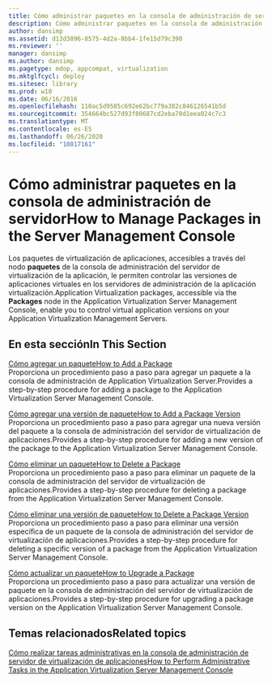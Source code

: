 ```yaml
---
title: Cómo administrar paquetes en la consola de administración de servidor
description: Cómo administrar paquetes en la consola de administración de servidor
author: dansimp
ms.assetid: d13d3896-8575-4d2a-8bb4-1fe15d79c390
ms.reviewer: ''
manager: dansimp
ms.author: dansimp
ms.pagetype: mdop, appcompat, virtualization
ms.mktglfcycl: deploy
ms.sitesec: library
ms.prod: w10
ms.date: 06/16/2016
ms.openlocfilehash: 110ac5d9585c692e62bc779a302c846126541b5d
ms.sourcegitcommit: 354664bc527d93f80687cd2eba70d1eea024c7c3
ms.translationtype: MT
ms.contentlocale: es-ES
ms.lasthandoff: 06/26/2020
ms.locfileid: "10817161"
---
```

# <span data-ttu-id="6ee23-103">Cómo administrar paquetes en la consola de administración de servidor</span><span class="sxs-lookup"><span data-stu-id="6ee23-103">How to Manage Packages in the Server Management Console</span></span>


<span data-ttu-id="6ee23-104">Los paquetes de virtualización de aplicaciones, accesibles a través del nodo **paquetes** de la consola de administración del servidor de virtualización de la aplicación, le permiten controlar las versiones de aplicaciones virtuales en los servidores de administración de la aplicación virtualización.</span><span class="sxs-lookup"><span data-stu-id="6ee23-104">Application Virtualization packages, accessible via the **Packages** node in the Application Virtualization Server Management Console, enable you to control virtual application versions on your Application Virtualization Management Servers.</span></span>

## <span data-ttu-id="6ee23-105">En esta sección</span><span class="sxs-lookup"><span data-stu-id="6ee23-105">In This Section</span></span>


<a href="" id="how-to-add-a-package"></a>[<span data-ttu-id="6ee23-106">Cómo agregar un paquete</span><span class="sxs-lookup"><span data-stu-id="6ee23-106">How to Add a Package</span></span>](how-to-add-a-package.md)  
<span data-ttu-id="6ee23-107">Proporciona un procedimiento paso a paso para agregar un paquete a la consola de administración de Application Virtualization Server.</span><span class="sxs-lookup"><span data-stu-id="6ee23-107">Provides a step-by-step procedure for adding a package to the Application Virtualization Server Management Console.</span></span>

<a href="" id="how-to-add-a-package-version"></a>[<span data-ttu-id="6ee23-108">Cómo agregar una versión de paquete</span><span class="sxs-lookup"><span data-stu-id="6ee23-108">How to Add a Package Version</span></span>](how-to-add-a-package-version.md)  
<span data-ttu-id="6ee23-109">Proporciona un procedimiento paso a paso para agregar una nueva versión del paquete a la consola de administración del servidor de virtualización de aplicaciones.</span><span class="sxs-lookup"><span data-stu-id="6ee23-109">Provides a step-by-step procedure for adding a new version of the package to the Application Virtualization Server Management Console.</span></span>

<a href="" id="how-to-delete-a-package"></a>[<span data-ttu-id="6ee23-110">Cómo eliminar un paquete</span><span class="sxs-lookup"><span data-stu-id="6ee23-110">How to Delete a Package</span></span>](how-to-delete-a-packageserver.md)  
<span data-ttu-id="6ee23-111">Proporciona un procedimiento paso a paso para eliminar un paquete de la consola de administración del servidor de virtualización de aplicaciones.</span><span class="sxs-lookup"><span data-stu-id="6ee23-111">Provides a step-by-step procedure for deleting a package from the Application Virtualization Server Management Console.</span></span>

<a href="" id="how-to-delete-a-package-version"></a>[<span data-ttu-id="6ee23-112">Cómo eliminar una versión de paquete</span><span class="sxs-lookup"><span data-stu-id="6ee23-112">How to Delete a Package Version</span></span>](how-to-delete-a-package-version.md)  
<span data-ttu-id="6ee23-113">Proporciona un procedimiento paso a paso para eliminar una versión específica de un paquete de la consola de administración del servidor de virtualización de aplicaciones.</span><span class="sxs-lookup"><span data-stu-id="6ee23-113">Provides a step-by-step procedure for deleting a specific version of a package from the Application Virtualization Server Management Console.</span></span>

<a href="" id="how-to-upgrade-a-package"></a>[<span data-ttu-id="6ee23-114">Cómo actualizar un paquete</span><span class="sxs-lookup"><span data-stu-id="6ee23-114">How to Upgrade a Package</span></span>](how-to-upgrade-a-package.md)  
<span data-ttu-id="6ee23-115">Proporciona un procedimiento paso a paso para actualizar una versión de paquete en la consola de administración del servidor de virtualización de aplicaciones.</span><span class="sxs-lookup"><span data-stu-id="6ee23-115">Provides a step-by-step procedure for upgrading a package version on the Application Virtualization Server Management Console.</span></span>

## <span data-ttu-id="6ee23-116">Temas relacionados</span><span class="sxs-lookup"><span data-stu-id="6ee23-116">Related topics</span></span>


[<span data-ttu-id="6ee23-117">Cómo realizar tareas administrativas en la consola de administración de servidor de virtualización de aplicaciones</span><span class="sxs-lookup"><span data-stu-id="6ee23-117">How to Perform Administrative Tasks in the Application Virtualization Server Management Console</span></span>](how-to-perform-administrative-tasks-in-the-application-virtualization-server-management-console.md)

 

 





